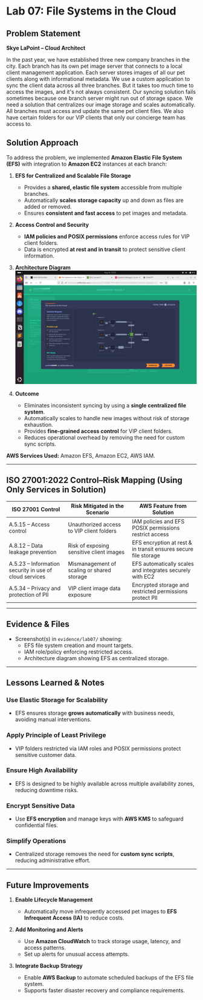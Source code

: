 # Lab 07: File Systems in the Cloud 
## Problem Statement  

**Skye LaPoint – Cloud Architect**  

In the past year, we have established three new company branches in the city. Each branch has its own pet image server that connects to a local client management application. Each server stores images of all our pet clients along with informational metadata. We use a custom application to sync the client data across all three branches. But it takes too much time to access the images, and it's not always consistent. Our syncing solution fails sometimes because one branch server might run out of storage space. We need a solution that centralizes our image storage and scales automatically. All branches must access and update the same pet client files. We also have certain folders for our VIP clients that only our concierge team has access to.  

## Solution Approach  

To address the problem, we implemented **Amazon Elastic File System (EFS)** with integration to **Amazon EC2** instances at each branch:  

1. **EFS for Centralized and Scalable File Storage**  
   - Provides a **shared, elastic file system** accessible from multiple branches.  
   - Automatically **scales storage capacity** up and down as files are added or removed.  
   - Ensures **consistent and fast access** to pet images and metadata.  

2. **Access Control and Security**  
   - **IAM policies and POSIX permissions** enforce access rules for VIP client folders.  
   - Data is encrypted **at rest and in transit** to protect sensitive client information.  

3. **Architecture Diagram**  
   ![Architecture Diagram](../evidence/lab07/Architecture-Diagram.png)  

4. **Outcome**  
   - Eliminates inconsistent syncing by using a **single centralized file system**.  
   - Automatically scales to handle new images without risk of storage exhaustion.  
   - Provides **fine-grained access control** for VIP client folders.  
   - Reduces operational overhead by removing the need for custom sync scripts.  

**AWS Services Used:** Amazon EFS, Amazon EC2, AWS IAM.  

---

## ISO 27001:2022 Control–Risk Mapping (Using Only Services in Solution)  

| ISO 27001 Control | Risk Mitigated in the Scenario | AWS Feature from Solution |  
|-------------------|--------------------------------|---------------------------|  
| A.5.15 – Access control | Unauthorized access to VIP client folders | IAM policies and EFS POSIX permissions restrict access |  
| A.8.12 – Data leakage prevention | Risk of exposing sensitive client images | EFS encryption at rest & in transit ensures secure file storage |  
| A.5.23 – Information security in use of cloud services | Mismanagement of scaling or shared storage | EFS automatically scales and integrates securely with EC2 |  
| A.5.34 – Privacy and protection of PII | VIP client image data exposure | Encrypted storage and restricted permissions protect PII |  

---

## Evidence & Files  

- Screenshot(s) in `evidence/lab07/` showing:  
  - EFS file system creation and mount targets.  
  - IAM role/policy enforcing restricted access.  
  - Architecture diagram showing EFS as centralized storage.  

---

## Lessons Learned & Notes  

### Use Elastic Storage for Scalability  
- EFS ensures storage **grows automatically** with business needs, avoiding manual interventions.  

### Apply Principle of Least Privilege  
- VIP folders restricted via IAM roles and POSIX permissions protect sensitive customer data.  

### Ensure High Availability  
- EFS is designed to be highly available across multiple availability zones, reducing downtime risks.  

### Encrypt Sensitive Data  
- Use **EFS encryption** and manage keys with **AWS KMS** to safeguard confidential files.  

### Simplify Operations  
- Centralized storage removes the need for **custom sync scripts**, reducing administrative effort.  

---

## Future Improvements  

1. **Enable Lifecycle Management**  
   - Automatically move infrequently accessed pet images to **EFS Infrequent Access (IA)** to reduce costs.  

2. **Add Monitoring and Alerts**  
   - Use **Amazon CloudWatch** to track storage usage, latency, and access patterns.  
   - Set up alerts for unusual access attempts.  

3. **Integrate Backup Strategy**  
   - Enable **AWS Backup** to automate scheduled backups of the EFS file system.  
   - Supports faster disaster recovery and compliance requirements.  
